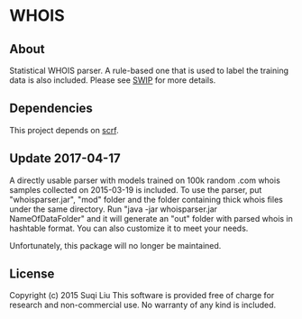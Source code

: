 # WHOIS
## About
Statistical WHOIS parser. A rule-based one that is used to label the training data is also included. Please see [SWIP](http://www.sysnet.ucsd.edu/projects/whois/) for more details.

## Dependencies
This project depends on [scrf](https://github.com/6457/scrf).

## Update 2017-04-17
A directly usable parser with models trained on 100k random .com whois samples collected on 2015-03-19 is included. To use the parser, put "whoisparser.jar", "mod" folder and the folder containing thick whois files under the same directory. Run "java -jar whoisparser.jar NameOfDataFolder" and it will generate an "out" folder with parsed whois in hashtable format. You can also customize it to meet your needs.

Unfortunately, this package will no longer be maintained.

## License
Copyright (c) 2015 Suqi Liu
This software is provided free of charge for research and non-commercial use.
No warranty of any kind is included.
